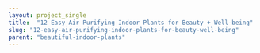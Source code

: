 ```yaml
---
layout: project_single
title:  "12 Easy Air Purifying Indoor Plants for Beauty + Well-being"
slug: "12-easy-air-purifying-indoor-plants-for-beauty-well-being"
parent: "beautiful-indoor-plants"
---
```

 
